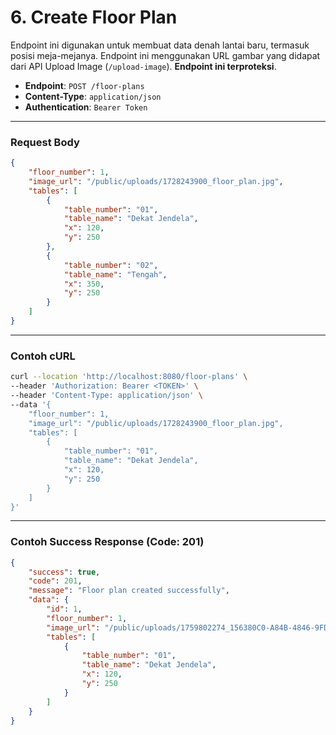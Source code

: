 # 6. Create Floor Plan

Endpoint ini digunakan untuk membuat data denah lantai baru, termasuk posisi meja-mejanya. Endpoint ini menggunakan URL gambar yang didapat dari API Upload Image (`/upload-image`). **Endpoint ini terproteksi**.

- **Endpoint**: `POST /floor-plans`
- **Content-Type**: `application/json`
- **Authentication**: `Bearer Token`

---

### Request Body

```json
{
    "floor_number": 1,
    "image_url": "/public/uploads/1728243900_floor_plan.jpg",
    "tables": [
        {
            "table_number": "01",
            "table_name": "Dekat Jendela",
            "x": 120,
            "y": 250
        },
        {
            "table_number": "02",
            "table_name": "Tengah",
            "x": 350,
            "y": 250
        }
    ]
}
```

---

### Contoh cURL

```sh
curl --location 'http://localhost:8080/floor-plans' \
--header 'Authorization: Bearer <TOKEN>' \
--header 'Content-Type: application/json' \
--data '{
    "floor_number": 1,
    "image_url": "/public/uploads/1728243900_floor_plan.jpg",
    "tables": [
        {
            "table_number": "01",
            "table_name": "Dekat Jendela",
            "x": 120,
            "y": 250
        }
    ]
}'
```
---

### Contoh Success Response (Code: 201)
```json
{
    "success": true,
    "code": 201,
    "message": "Floor plan created successfully",
    "data": {
        "id": 1,
        "floor_number": 1,
        "image_url": "/public/uploads/1759802274_156380C0-A84B-4846-9FDF-9B531BDEBA95.JPG",
        "tables": [
            {
                "table_number": "01",
                "table_name": "Dekat Jendela",
                "x": 120,
                "y": 250
            }
        ]
    }
}
```